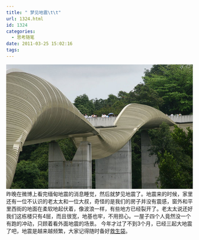 ```yaml
---
title: " 梦见地震\t\t"
url: 1324.html
id: 1324
categories:
  - 思考随笔
date: 2011-03-25 15:02:16
tags:
---
```


![](../../images//2011/03/2905247078_6d704b6897_z.jpg "waving bridge") 昨晚在微博上看完缅甸地震的消息睡觉，然后就梦见地震了。地震来的时候，家里还有一位不认识的老太太和一位大叔，奇怪的是我们的房子并没有震感，窗外和平里西街的地面在柔软地起伏着，像波浪一样，有些地方已经裂开了。老太太说还好我们这栋楼只有4层，而且很宽，地基也牢，不用担心。一屋子四个人竟然没一个有跑的冲动，只顾着看外面地震的场景。 今年才过了不到3个月，已经三起大地震了吧，地震是越来越频繁，大家记得随时备好[救生袋](http://www.coletree.com/weblog/?p=930)。